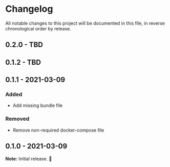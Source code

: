 
# Changelog

All notable changes to this project will be documented in this file, in reverse chronological order by release.

## 0.2.0 - TBD

## 0.1.2 - TBD

## 0.1.1 - 2021-03-09

### Added

- Add missing bundle file

###  Removed

- Remove non-required docker-compose file

## 0.1.0 - 2021-03-09

**Note:** Initial release. :rocket:
